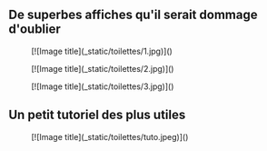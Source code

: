## De superbes affiches qu'il serait dommage d'oublier

<figure markdown>
  [![Image title](_static/toilettes/1.jpg)]()
  <figcaption></figcaption>
</figure>

<figure markdown>
  [![Image title](_static/toilettes/2.jpg)]()
  <figcaption></figcaption>
</figure>

<figure markdown>
  [![Image title](_static/toilettes/3.jpg)]()
  <figcaption></figcaption>
</figure>

## Un petit tutoriel des plus utiles

<figure markdown>
  [![Image title](_static/toilettes/tuto.jpeg)]()
  <figcaption></figcaption>
</figure>

